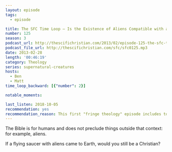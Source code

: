```yaml
---
layout: episode
tags:
  - episode

title: The SFC Time Loop – Is the Existence of Aliens Compatible with a Biblical Worldview?
number: 125
season: 3
podcast_url: http://thescifichristian.com/2013/02/episode-125-the-sfc-time-loop-is-the-existence-of-aliens-compatible-with-a-biblical-worldview/
podcast_file_url: http://thescifichristian.com/sfc/sfc0125.mp3
date: 2013-02-28
length: '00:46:19'
category: Theology
series: supernatural-creatures
hosts:
  - Ben
  - Matt
time_loop_backward: [{"number": 2}]

notable_moments:

last_listen: 2018-10-05
recommendation: yes
recommendation_reason: This first "fringe theology" episode includes topics that will be major themes of the podcast, such as the scope of the Bible and what is compatible with Christianity.
---
```


The Bible is for humans and does not preclude things outside that context: for example, aliens.

If a flying saucer with aliens came to Earth, would you still be a Christian?